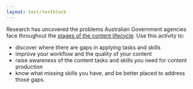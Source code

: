```yaml
---
layout: text/textblock
---
```


Research has uncovered the problems Australian Government agencies face throughout the [stages of the content lifecycle](/content-strategy/manage-content-requests/). Use this activity to:

- discover where there are gaps in applying tasks and skills 
- improve your workflow and the quality of your content
- raise awareness of the content tasks and skills you need for content production
- know what missing skills you have, and be better placed to address those gaps. 

